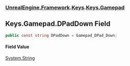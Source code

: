 ### [UnrealEngine.Framework](./UnrealEngine-Framework.md 'UnrealEngine.Framework').[Keys](./Keys.md 'UnrealEngine.Framework.Keys').[Keys.Gamepad](./Keys-Gamepad.md 'UnrealEngine.Framework.Keys.Gamepad')
## Keys.Gamepad.DPadDown Field
  
```csharp
public const string DPadDown = Gamepad_DPad_Down;
```
#### Field Value
[System.String](https://docs.microsoft.com/en-us/dotnet/api/System.String 'System.String')  
